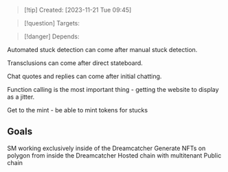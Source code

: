 
>[!tip] Created: [2023-11-21 Tue 09:45]

>[!question] Targets: 

>[!danger] Depends: 

Automated stuck detection can come after manual stuck detection.

Transclusions can come after direct stateboard.

Chat quotes and replies can come after initial chatting.

Function calling is the most important thing - getting the website to display as a jitter.

Get to the mint - be able to mint tokens for stucks
## Goals
SM working exclusively inside of the Dreamcatcher
Generate NFTs on polygon from inside the Dreamcatcher
Hosted chain with multitenant
Public chain
